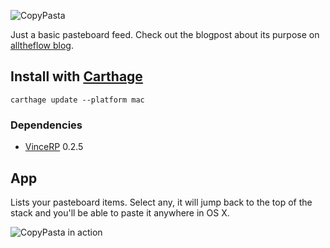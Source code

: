 ![CopyPasta](https://cloud.githubusercontent.com/assets/1460573/11615156/7a3b6454-9c59-11e5-95fa-0780af681f2e.png)

Just a basic pasteboard feed. Check out the blogpost about its purpose on [alltheflow blog](https://blog.alltheflow.com/lightweight-reactive-coding-with-swift-and-vincerp/).

## Install with [Carthage](https://github.com/Carthage/Carthage)

```
carthage update --platform mac
```

### Dependencies

- [VinceRP](https://github.com/bvic23/VinceRP) 0.2.5

## App

Lists your pasteboard items. Select any, it will jump back to the top of the stack and you'll be able to paste it anywhere in OS X.

![CopyPasta in action](https://cloud.githubusercontent.com/assets/1460573/11615326/bad4be3a-9c5d-11e5-98ce-dac5c9fea45b.png)
